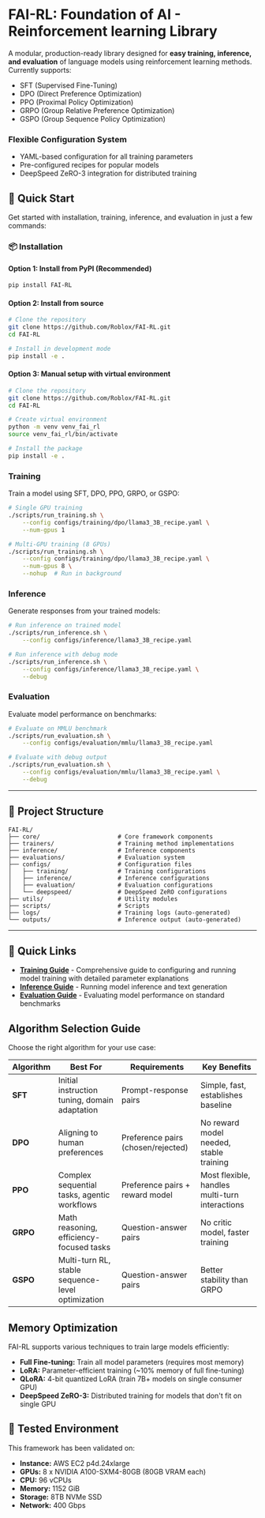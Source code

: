 # FAI-RL: Foundation of AI - Reinforcement learning Library

A modular, production-ready library designed for **easy training, inference, and evaluation** of language models using reinforcement learning methods. Currently supports: 
- SFT (Supervised Fine-Tuning)
- DPO (Direct Preference Optimization)
- PPO (Proximal Policy Optimization)
- GRPO (Group Relative Preference Optimization)
- GSPO (Group Sequence Policy Optimization)

### Flexible Configuration System
* YAML-based configuration for all training parameters
* Pre-configured recipes for popular models
* DeepSpeed ZeRO-3 integration for distributed training

## 🚀 Quick Start

Get started with installation, training, inference, and evaluation in just a few commands:

### 📦 Installation

#### Option 1: Install from PyPI (Recommended)

```bash
pip install FAI-RL
```

#### Option 2: Install from source

```bash
# Clone the repository
git clone https://github.com/Roblox/FAI-RL.git
cd FAI-RL

# Install in development mode
pip install -e .
```

#### Option 3: Manual setup with virtual environment

```bash
# Clone the repository
git clone https://github.com/Roblox/FAI-RL.git
cd FAI-RL

# Create virtual environment
python -m venv venv_fai_rl
source venv_fai_rl/bin/activate

# Install the package
pip install -e .
```

### Training

Train a model using SFT, DPO, PPO, GRPO, or GSPO:

```bash
# Single GPU training
./scripts/run_training.sh \
    --config configs/training/dpo/llama3_3B_recipe.yaml \
    --num-gpus 1

# Multi-GPU training (8 GPUs)
./scripts/run_training.sh \
    --config configs/training/dpo/llama3_3B_recipe.yaml \
    --num-gpus 8 \
    --nohup  # Run in background
```

### Inference

Generate responses from your trained models:

```bash
# Run inference on trained model
./scripts/run_inference.sh \
    --config configs/inference/llama3_3B_recipe.yaml

# Run inference with debug mode
./scripts/run_inference.sh \
    --config configs/inference/llama3_3B_recipe.yaml \
    --debug
```

### Evaluation

Evaluate model performance on benchmarks:

```bash
# Evaluate on MMLU benchmark
./scripts/run_evaluation.sh \
    --config configs/evaluation/mmlu/llama3_3B_recipe.yaml

# Evaluate with debug output
./scripts/run_evaluation.sh \
    --config configs/evaluation/mmlu/llama3_3B_recipe.yaml \
    --debug
```

-----

## 📁 Project Structure

```
FAI-RL/
├── core/                      # Core framework components
├── trainers/                  # Training method implementations
├── inference/                 # Inference components
├── evaluations/               # Evaluation system
├── configs/                   # Configuration files
│   ├── training/              # Training configurations
│   ├── inference/             # Inference configurations
│   ├── evaluation/            # Evaluation configurations
│   └── deepspeed/             # DeepSpeed ZeRO configurations
├── utils/                     # Utility modules
├── scripts/                   # Scripts
├── logs/                      # Training logs (auto-generated)
└── outputs/                   # Inference output (auto-generated)
```

-----

## 🔗 Quick Links

* **[Training Guide](./trainers/README.md)** - Comprehensive guide to configuring and running model training with detailed parameter explanations
* **[Inference Guide](./inference/README.md)** - Running model inference and text generation
* **[Evaluation Guide](./evaluations/README.md)** - Evaluating model performance on standard benchmarks

## Algorithm Selection Guide

Choose the right algorithm for your use case:

| Algorithm | Best For | Requirements | Key Benefits |
|-----------|----------|--------------|--------------|
| **SFT** | Initial instruction tuning, domain adaptation | Prompt-response pairs | Simple, fast, establishes baseline |
| **DPO** | Aligning to human preferences | Preference pairs (chosen/rejected) | No reward model needed, stable training |
| **PPO** | Complex sequential tasks, agentic workflows | Preference pairs + reward model | Most flexible, handles multi-turn interactions |
| **GRPO** | Math reasoning, efficiency-focused tasks | Question-answer pairs | No critic model, faster training |
| **GSPO** | Multi-turn RL, stable sequence-level optimization | Question-answer pairs | Better stability than GRPO |

## Memory Optimization

FAI-RL supports various techniques to train large models efficiently:

* **Full Fine-tuning:** Train all model parameters (requires most memory)
* **LoRA:** Parameter-efficient training (~10% memory of full fine-tuning)
* **QLoRA:** 4-bit quantized LoRA (train 7B+ models on single consumer GPU)
* **DeepSpeed ZeRO-3:** Distributed training for models that don't fit on single GPU

## 🧪 Tested Environment

This framework has been validated on:

* **Instance:** AWS EC2 p4d.24xlarge
* **GPUs:** 8 x NVIDIA A100-SXM4-80GB (80GB VRAM each)
* **CPU:** 96 vCPUs
* **Memory:** 1152 GiB
* **Storage:** 8TB NVMe SSD
* **Network:** 400 Gbps